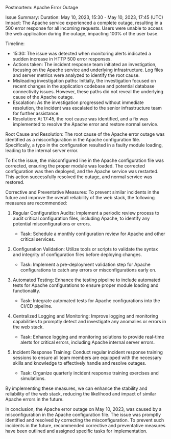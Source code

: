 Postmortem: Apache Error Outage

Issue Summary:
Duration: May 10, 2023, 15:30 - May 10, 2023, 17:45 (UTC)
Impact: The Apache service experienced a complete outage, resulting in a 500 error response for all incoming requests. Users were unable to access the web application during the outage, impacting 100% of the user base.

Timeline:
- 15:30: The issue was detected when monitoring alerts indicated a sudden increase in HTTP 500 error responses.
- Actions taken: The incident response team initiated an investigation, focusing on the Apache service and underlying infrastructure. Log files and server metrics were analyzed to identify the root cause.
- Misleading investigation paths: Initially, the investigation focused on recent changes in the application codebase and potential database connectivity issues. However, these paths did not reveal the underlying cause of the Apache outage.
- Escalation: As the investigation progressed without immediate resolution, the incident was escalated to the senior infrastructure team for further assistance.
- Resolution: At 17:45, the root cause was identified, and a fix was implemented to resolve the Apache error and restore normal service.

Root Cause and Resolution:
The root cause of the Apache error outage was identified as a misconfiguration in the Apache configuration file. Specifically, a typo in the configuration resulted in a faulty module loading, leading to the internal server error.

To fix the issue, the misconfigured line in the Apache configuration file was corrected, ensuring the proper module was loaded. The corrected configuration was then deployed, and the Apache service was restarted. This action successfully resolved the outage, and normal service was restored.

Corrective and Preventative Measures:
To prevent similar incidents in the future and improve the overall reliability of the web stack, the following measures are recommended:

1. Regular Configuration Audits: Implement a periodic review process to audit critical configuration files, including Apache, to identify any potential misconfigurations or errors.
   - Task: Schedule a monthly configuration review for Apache and other critical services.

2. Configuration Validation: Utilize tools or scripts to validate the syntax and integrity of configuration files before deploying changes.
   - Task: Implement a pre-deployment validation step for Apache configurations to catch any errors or misconfigurations early on.

3. Automated Testing: Enhance the testing pipeline to include automated tests for Apache configurations to ensure proper module loading and functionality.
   - Task: Integrate automated tests for Apache configurations into the CI/CD pipeline.

4. Centralized Logging and Monitoring: Improve logging and monitoring capabilities to promptly detect and investigate any anomalies or errors in the web stack.
   - Task: Enhance logging and monitoring solutions to provide real-time alerts for critical errors, including Apache internal server errors.

5. Incident Response Training: Conduct regular incident response training sessions to ensure all team members are equipped with the necessary skills and knowledge to effectively handle and resolve outages.
   - Task: Organize quarterly incident response training exercises and simulations.

By implementing these measures, we can enhance the stability and reliability of the web stack, reducing the likelihood and impact of similar Apache errors in the future.

In conclusion, the Apache error outage on May 10, 2023, was caused by a misconfiguration in the Apache configuration file. The issue was promptly identified and resolved by correcting the misconfiguration. To prevent such incidents in the future, recommended corrective and preventative measures have been outlined and assigned specific tasks for implementation.
